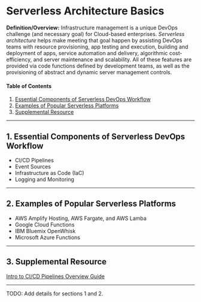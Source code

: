 # Serverless Architecture Basics
**Definition/Overview:** Infrastructure management is a unique DevOps challenge (and necessary goal) for Cloud-based enterprises. *Serverless architecture* helps make meeting that goal happen by assisting DevOps teams with resource provisioning, app testing and execution, building and deployment of apps, service automation and delivery, algorithmic cost-efficiency, and server maintenance and scalability. All of these features are provided via code functions defined by development teams, as well as the provisioning of abstract and dynamic server management controls.
  
#### Table of Contents

1. [Essential Components of Serverless DevOps Workflow](#components)
2. [Examples of Popular Serverless Platforms](#platforms)
3. [Supplemental Resource](#supplemental)
   
<hr />
  
## 1. <a name="components">Essential Components of Serverless DevOps Workflow</a>
  
* CI/CD Pipelines
* Event Sources
* Infrastructure as Code (IaC)
* Logging and Monitoring
  
<hr />
  
## 2. <a name="platforms">Examples of Popular Serverless Platforms</a>
  
* AWS Amplify Hosting, AWS Fargate, and AWS Lamba
* Google Cloud Functions
* IBM Bluemix OpenWhisk
* Microsoft Azure Functions
  
<hr />
  
## 3. <a name="supplemental">Supplemental Resource</a>
  
[Intro to CI/CD Pipelines Overview Guide](https://github.com/chaseofthejungle/intro-to-ci-cd-pipelines)
  
<hr />
  
TODO: Add details for sections 1 and 2.
